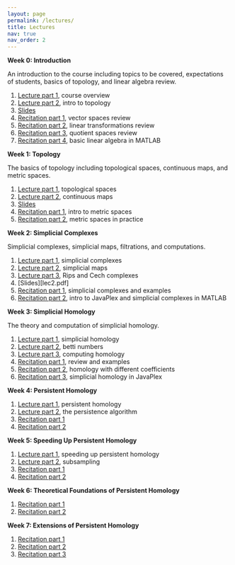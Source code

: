 ```yaml
---
layout: page
permalink: /lectures/
title: Lectures
nav: true
nav_order: 2
---
```

**Week 0: Introduction**

An introduction to the course including topics to be covered, expectations of students, basics of topology, and linear algebra review.

1. [Lecture part 1](https://youtu.be/Z_M8R88wjCo), course overview
2. [Lecture part 2](https://youtu.be/HDXfM17acxE), intro to topology
3. [Slides](lec0.pdf)
4. [Recitation part 1](https://youtu.be/Bydx9K4u0eM), vector spaces review
5. [Recitation part 2](https://youtu.be/-TKGsCTiZ0w), linear transformations review
6. [Recitation part 3](https://youtu.be/49mO-6hbUkQ), quotient spaces review
7. [Recitation part 4](https://youtu.be/IkSVOSWo2bc), basic linear algebra in MATLAB

**Week 1: Topology**

The basics of topology including topological spaces, continuous maps, and metric spaces.

1. [Lecture part 1](https://youtu.be/YO02rY5frYE), topological spaces
2. [Lecture part 2](https://youtu.be/cxw91eOG0g0), continuous maps
3. [Slides](lec1.pdf)
4. [Recitation part 1](https://youtu.be/aHn68Xir1o0), intro to metric spaces
5. [Recitation part 2](https://youtu.be/7YW0224dgEk), metric spaces in practice

**Week 2: Simplicial Complexes**

Simplicial complexes, simplicial maps, filtrations, and computations.

1. [Lecture part 1](https://youtu.be/jR5OR05xYDY), simplicial complexes
2. [Lecture part 2](https://youtu.be/3YdbBVeBN3c), simplicial maps
3. [Lecture part 3](https://youtu.be/_-lE35xgV4o), Rips and Cech complexes
4. [Slides][lec2.pdf]
5. [Recitation part 1](https://youtu.be/nvpN_w4pK3E), simplicial complexes and examples
6. [Recitation part 2](https://youtu.be/nvpN_w4pK3E), intro to JavaPlex and simplicial complexes in MATLAB

**Week 3: Simplicial Homology**

The theory and computation of simplicial homology.

1. [Lecture part 1](https://youtu.be/jYckBwhAYFs), simplicial homology
2. [Lecture part 2](https://youtu.be/XJvkc3FAUNw), betti numbers
3. [Lecture part 3](https://youtu.be/8qQwDGHfbIE), computing homology
1. [Recitation part 1](https://youtu.be/6_rQQY62Cxo), review and examples
2. [Recitation part 2](https://youtu.be/7P8Tg1T28EA), homology with different coefficients
3. [Recitation part 3](https://youtu.be/CkiolQfFBf4), simplicial homology in JavaPlex

**Week 4: Persistent Homology**

1. [Lecture part 1](https://youtu.be/7uPD5QtbSYI), persistent homology
2. [Lecture part 2](https://youtu.be/mbBsLek0b2o), the persistence algorithm
3. [Recitation part 1](https://youtu.be/__GA7GQdK0A)
4. [Recitation part 2](https://youtu.be/6JkzmMipnqc)

**Week 5: Speeding Up Persistent Homology**

1. [Lecture part 1](https://youtu.be/piriuaiBE1M), speeding up persistent homology
2. [Lecture part 2](https://youtu.be/6kQSG_qchIU), subsampling
3. [Recitation part 1](https://youtu.be/3iNh-skAHgg)
4. [Recitation part 2](https://youtu.be/eAPS4EVgCTM)

**Week 6: Theoretical Foundations of Persistent Homology**

1. [Recitation part 1](https://youtu.be/Q-5ruUQ8cQI)
2. [Recitation part 2](https://youtu.be/dlMj9k9QWsk)

**Week 7: Extensions of Persistent Homology**

1. [Recitation part 1](https://youtu.be/5mPJqLDhHBo)
2. [Recitation part 2](https://youtu.be/7qi_TMDYk8M)
3. [Recitation part 3](https://youtu.be/I1DBGED1fvE)
